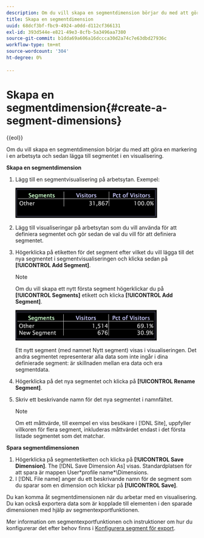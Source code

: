 ```yaml
---
description: Om du vill skapa en segmentdimension börjar du med att göra en markering i en arbetsyta och sedan lägga till segmentet i en visualisering.
title: Skapa en segmentdimension
uuid: 68dcf3bf-fbc9-4924-a0dd-d112cf366131
exl-id: 393d544e-e821-49e3-8cfb-5a3496aa7380
source-git-commit: b1dda69a606a16dccca30d2a74c7e63dbd27936c
workflow-type: tm+mt
source-wordcount: '304'
ht-degree: 0%

---
```


# Skapa en segmentdimension{#create-a-segment-dimensions}

{{eol}}

Om du vill skapa en segmentdimension börjar du med att göra en markering i en arbetsyta och sedan lägga till segmentet i en visualisering.

**Skapa en segmentdimension**

1. Lägg till en segmentvisualisering på arbetsytan. Exempel:

   ![](assets/vis_Segment.png)

1. Lägg till visualiseringar på arbetsytan som du vill använda för att definiera segmentet och gör sedan de val du vill för att definiera segmentet.
1. Högerklicka på etiketten för det segment efter vilket du vill lägga till det nya segmentet i segmentvisualiseringen och klicka sedan på **[!UICONTROL Add Segment]**.

   >[!NOTE]
   >
   >Om du vill skapa ett nytt första segment högerklickar du på **[!UICONTROL Segments]** etikett och klicka **[!UICONTROL Add Segment]**.

   ![](assets/vis_SegmentNew.png)

   Ett nytt segment (med namnet Nytt segment) visas i visualiseringen. Det andra segmentet representerar alla data som inte ingår i dina definierade segment: är skillnaden mellan era data och era segmentdata.

1. Högerklicka på det nya segmentet och klicka på **[!UICONTROL Rename Segment]**.
1. Skriv ett beskrivande namn för det nya segmentet i namnfältet.

   >[!NOTE]
   >
   >Om ett måttvärde, till exempel en viss besökare i [!DNL Site], uppfyller villkoren för flera segment, inkluderas måttvärdet endast i det första listade segmentet som det matchar.

**Spara segmentdimensionen**

1. Högerklicka på segmentetiketten och klicka på **[!UICONTROL Save Dimension]**. The [!DNL Save Dimension As] visas. Standardplatsen för att spara är mappen User\*profile name*\Dimensions.
1. I [!DNL File name] anger du ett beskrivande namn för de segment som du sparar som en dimension och klickar på **[!UICONTROL Save]**.

Du kan komma åt segmentdimensionen när du arbetar med en visualisering. Du kan också exportera data som är kopplade till elementen i den sparade dimensionen med hjälp av segmentexportfunktionen.

Mer information om segmentexportfunktionen och instruktioner om hur du konfigurerar det efter behov finns i [Konfigurera segment för export](../../../../home/c-get-started/c-exp-data-seg-exp/t-config-sgts-expt.md#task-8857f221fa66463990ec9b60db6db372).
